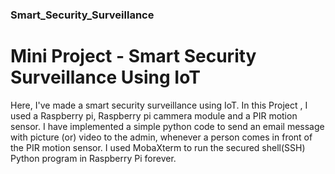 ### Smart_Security_Surveillance
# Mini Project - Smart Security Surveillance Using IoT

Here, I've made a smart security surveillance using IoT. In this Project , I used a Raspberry pi, Raspberry pi cammera module and a PIR motion sensor.
I have implemented a simple python code to send an email message with picture (or) video to the admin, whenever a person comes in front of the PIR motion sensor.
I used MobaXterm to run the secured shell(SSH) Python program in Raspberry Pi forever.
